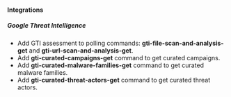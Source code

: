 #### Integrations

##### Google Threat Intelligence
- Add GTI assessment to polling commands: **gti-file-scan-and-analysis-get** and **gti-url-scan-and-analysis-get**.
- Add **gti-curated-campaigns-get** command to get curated campaigns.
- Add **gti-curated-malware-families-get** command to get curated malware families.
- Add **gti-curated-threat-actors-get** command to get curated threat actors.
